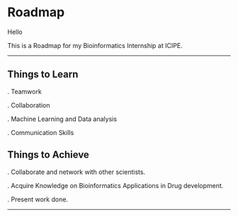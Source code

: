 # Roadmap

Hello 

This is a Roadmap for my Bioinformatics Internship at ICIPE.

---
## Things to Learn
. Teamwork

. Collaboration

. Machine Learning and Data analysis

. Communication Skills

## Things to Achieve
. Collaborate and network with other scientists.

. Acquire Knowledge on Bioinformatics Applications in Drug development.

. Present work done.

---
